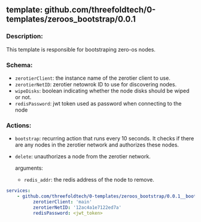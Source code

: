 ## template: github.com/threefoldtech/0-templates/zeroos_bootstrap/0.0.1

### Description:
This template is responsible for bootstraping zero-os nodes.

### Schema:

- `zerotierClient`: the instance name of the zerotier client to use.
- `zerotierNetID`: zerotier netowrok ID to use for discovering nodes.
- `wipeDisks`: boolean indicating whether the node disks should be wiped or not.
- `redisPassword`: jwt token used as password when connecting to the node

### Actions:
- `bootstrap`: recurring action that runs every 10 seconds. It checks if there are any nodes in the zerotier network and authorizes these nodes.
- `delete`: unauthorizes a node from the zerotier network.

    arguments:
    - `redis_addr`: the redis address of the node to remove.


```yaml
services:
    - github.com/threefoldtech/0-templates/zeroos_bootstrap/0.0.1__bootstrap:
          zerotierClient: 'main'
          zerotierNetID: '12ac4a1e7122ed7a'
          redisPassword: <jwt_token>

```

